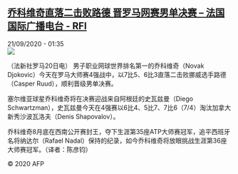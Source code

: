 <!--1600653271000-->
[乔科维奇直落二击败路德 晋罗马网赛男单决赛 – 法国国际广播电台 - RFI](http://www.rfi.fr//cn/contenu/20200921-%E4%B9%94%E7%A7%91%E7%BB%B4%E5%A5%87%E7%9B%B4%E8%90%BD%E4%BA%8C%E5%87%BB%E8%B4%A5%E8%B7%AF%E5%BE%B7-%E6%99%8B%E7%BD%97%E9%A9%AC%E7%BD%91%E8%B5%9B%E7%94%B7%E5%8D%95%E5%86%B3%E8%B5%9B)
------

<div>21/09/2020 - 01:35</div><img src="https://s.rfi.fr/media/display/8b8f2eae-fb9d-11ea-a474-005056a98db9/w:310/p:16x9/spo0001b.200921073501.jpg"><div class="t-content__body u-clearfix"><p>（法新社罗马20日电）    男子职业网球世界排名第一的乔科维奇（Novak Djokovic）今天在罗马大师赛4强战中，以7比5、6比3直落二击败挪威选手路德（Casper Ruud），顺利晋级男单决赛。</p><p>    塞尔维亚球星乔科维奇将在决赛迎战来自阿根廷的史瓦兹曼（Diego Schwartzman），史瓦兹曼今天在4强赛以6比4、5比7、7比6（7/4）淘汰加拿大新秀沙波瓦洛夫（Denis Shapovalov）。</p><p>    乔科维奇8月底在西南公开赛封王，夺下生涯第35座ATP大师赛冠军，追平西班牙名将纳达尔（Rafael Nadal）保持的纪录，如今乔科维奇将放眼挑战生涯第36座大师赛冠军。（译者：陈彦钧）</p><p class="t-copyright">© 2020 AFP</p>        </div>
